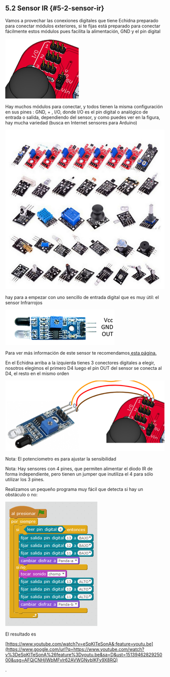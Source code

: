 ## 5.2 Sensor IR {#5-2-sensor-ir}

Vamos a provechar las conexiones digitales que tiene Echidna preparado para conectar módulos exteriores, si te fijas está preparado para conectar fácilmente estos módulos pues facilita la alimentación, GND y el pin digital

![](/images/image33.png)

Hay muchos módulos para conectar, y todos tienen la misma configuración en sus pines : GND, + , I/O, donde I/O es el pin digital o analógico de entrada o salida, dependiendo del sensor, y como puedes ver en la figura, hay mucha variedad (busca en Internet sensores para Arduino)

![](/images/image8.png)

hay para  a empezar con uno sencillo de entrada digital que es muy útil: el sensor Infrarrojos

![](/images/image28.png)

Para ver más información de este sensor te recomendamos[ esta página.](https://www.google.com/url?q=https://www.luisllamas.es/detectar-obstaculos-con-sensor-infrarrojo-y-arduino/&sa=D&ust=1513946282923000&usg=AFQjCNEtRW_FHKpsxaNaGxRTg8LrhdXQUQ)

En el Echidna arriba a la izquierda tienes 3 conectores digitales a elegir, nosotros elegimos el primero D4 luego el pin OUT del sensor se conecta al D4, el resto en el mismo orden

![](/images/image45.png)

Nota: El potenciometro es para ajustar la sensibilidad

Nota: Hay sensores con 4 pines, que permiten alimentar el diodo IR de forma independiente, pero tienen un jumper que inutiliza el 4 para sólo utilizar los 3 pines.

Realizamos un pequeño programa muy fácil que detecta si hay un obstáculo o no:

![](/images/image26.png)

El resultado es

[https://www.youtube.com/watch?v=eSpKITeSonA&;feature=youtu.be](https://www.google.com/url?q=https://www.youtube.com/watch?v%3DeSpKITeSonA%26feature%3Dyoutu.be&sa=D&ust=1513946282925000&usg=AFQjCNHjlWbMFvlr62AVWGNybIKFy9X8RQ)

.